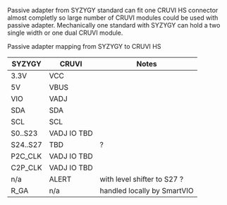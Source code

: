 Passive adapter from SYZYGY standard can fit one CRUVI HS connector almost completly so large number of CRUVI modules could be used with passive adapter. Mechanically one standard with SYZYGY can hold a two single width or one dual CRUVI module.

Passive adapter mapping from SYZYGY to CRUVI HS

|SYZYGY|CRUVI|Notes|
|-----|------|--|
|3.3V|VCC||
|5V|VBUS||
|VIO|VADJ||
|SDA|SDA||
|SCL|SCL||
|S0..S23|VADJ IO TBD||
|S24..S27|TBD|?|
|P2C_CLK|VADJ IO TBD||
|C2P_CLK|VADJ IO TBD||
|n/a|ALERT|with level shifter to S27 ?|
|R_GA|n/a|handled locally by SmartVIO|
